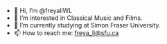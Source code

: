 - 👋 Hi, I’m @freyaliWL
- 👀 I’m interested in Classical Music and Films.
- 🌱 I’m currently studying at Simon Fraser University.
- 📫 How to reach me: freya_li@sfu.ca
<!---
freyaliWL/freyaliWL is a ✨ special ✨ repository because its `README.md` (this file) appears on your GitHub profile.
You can click the Preview link to take a look at your changes.
--->
